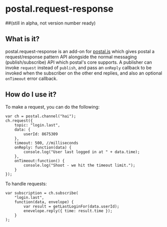 # postal.request-response

##(still in alpha, not version number ready)

## What is it?
postal.request-response is an add-on for [postal.js](https://github.com/postaljs/postal.js) which gives postal a request/response pattern API alongside the normal messaging (publish/subscribe) API which postal's core supports. A publisher can invoke `request` instead of `publish`, and pass an `onReply` callback to be invoked when the subscriber on the other end replies, and also an optional `onTimeout` error callback.

## How do I use it?
To make a request, you can do the following:

```
var ch = postal.channel("hai");
ch.request({
    topic: "login.last", 
    data: {
    	userId: 8675309
    }, 
    timeout: 500, //milliseconds
    onReply: function(data) { 
        console.log("User last logged in at " + data.time);
    },
    onTimeout:function() {
    	console.log("Shoot - we hit the timeout limit.");	
    }
});
```

To handle requests:

```
var subscription = ch.subscribe(
    "login.last",
    function(data, envelope) {
    	var result = getLastLoginFor(data.userId);
        enevelope.reply({ time: result.time });
    }
);
```